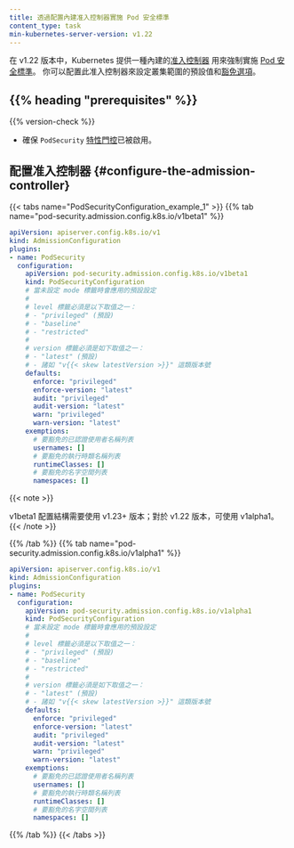 ```yaml
---
title: 透過配置內建准入控制器實施 Pod 安全標準
content_type: task
min-kubernetes-server-version: v1.22
---
```


<!--
title: Enforce Pod Security Standards by Configuring the Built-in Admission Controller
reviewers:
- tallclair
- liggitt
content_type: task
min-kubernetes-server-version: v1.22
-->

<!--
As of v1.22, Kubernetes provides a built-in [admission controller](/docs/reference/access-authn-authz/admission-controllers/#podsecurity)
to enforce the [Pod Security Standards](/docs/concepts/security/pod-security-standards).
You can configure this admission controller to set cluster-wide defaults and [exemptions](/docs/concepts/security/pod-security-admission/#exemptions).
-->
在 v1.22 版本中，Kubernetes 提供一種內建的[准入控制器](/zh-cn/docs/reference/access-authn-authz/admission-controllers/#podsecurity)
用來強制實施 [Pod 安全標準](/zh-cn/docs/concepts/security/pod-security-standards)。
你可以配置此准入控制器來設定叢集範圍的預設值和[豁免選項](/zh-cn/docs/concepts/security/pod-security-admission/#exemptions)。

## {{% heading "prerequisites" %}}

{{% version-check %}}

<!--
- Ensure the `PodSecurity` [feature gate](/docs/reference/command-line-tools-reference/feature-gates/#feature-gates-for-alpha-or-beta-features) is enabled.
-->
- 確保 `PodSecurity` [特性門控](/zh-cn/docs/reference/command-line-tools-reference/feature-gates/#feature-gates-for-alpha-or-beta-features)已被啟用。

<!--
## Configure the Admission Controller
-->
## 配置准入控制器    {#configure-the-admission-controller}

{{< tabs name="PodSecurityConfiguration_example_1" >}}
{{% tab name="pod-security.admission.config.k8s.io/v1beta1" %}}

```yaml
apiVersion: apiserver.config.k8s.io/v1
kind: AdmissionConfiguration
plugins:
- name: PodSecurity
  configuration:
    apiVersion: pod-security.admission.config.k8s.io/v1beta1
    kind: PodSecurityConfiguration
    # 當未設定 mode 標籤時會應用的預設設定
    #
    # level 標籤必須是以下取值之一：
    # - "privileged" (預設)
    # - "baseline"
    # - "restricted"
    #
    # version 標籤必須是如下取值之一：
    # - "latest" (預設) 
    # - 諸如 "v{{< skew latestVersion >}}" 這類版本號
    defaults:
      enforce: "privileged"
      enforce-version: "latest"
      audit: "privileged"
      audit-version: "latest"
      warn: "privileged"
      warn-version: "latest"
    exemptions:
      # 要豁免的已認證使用者名稱列表
      usernames: []
      # 要豁免的執行時類名稱列表
      runtimeClasses: []
      # 要豁免的名字空間列表
      namespaces: []
```

{{< note >}}
<!--
v1beta1 configuration requires v1.23+. For v1.22, use v1alpha1.
-->
v1beta1 配置結構需要使用 v1.23+ 版本；對於 v1.22 版本，可使用 v1alpha1。
{{< /note >}}

{{% /tab %}}
{{% tab name="pod-security.admission.config.k8s.io/v1alpha1" %}}
```yaml
apiVersion: apiserver.config.k8s.io/v1
kind: AdmissionConfiguration
plugins:
- name: PodSecurity
  configuration:
    apiVersion: pod-security.admission.config.k8s.io/v1alpha1
    kind: PodSecurityConfiguration
    # 當未設定 mode 標籤時會應用的預設設定
    #
    # level 標籤必須是以下取值之一：
    # - "privileged" (預設)
    # - "baseline"
    # - "restricted"
    #
    # version 標籤必須是如下取值之一：
    # - "latest" (預設) 
    # - 諸如 "v{{< skew latestVersion >}}" 這類版本號
    defaults:
      enforce: "privileged"
      enforce-version: "latest"
      audit: "privileged"
      audit-version: "latest"
      warn: "privileged"
      warn-version: "latest"
    exemptions:
      # 要豁免的已認證使用者名稱列表
      usernames: []
      # 要豁免的執行時類名稱列表
      runtimeClasses: []
      # 要豁免的名字空間列表
      namespaces: []
```
{{% /tab %}}
{{< /tabs >}}

